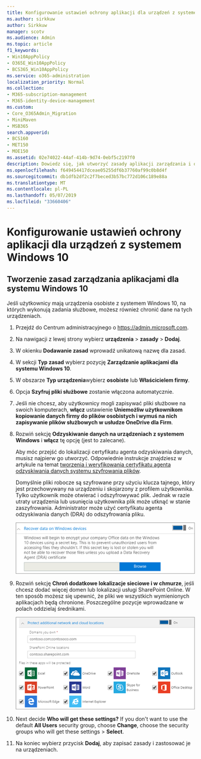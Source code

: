 ```yaml
---
title: Konfigurowanie ustawień ochrony aplikacji dla urządzeń z systemem Windows 10
ms.author: sirkkuw
author: Sirkkuw
manager: scotv
ms.audience: Admin
ms.topic: article
f1_keywords:
- Win10AppPolicy
- O365E_Win10AppPolicy
- BCS365_Win10AppPolicy
ms.service: o365-administration
localization_priority: Normal
ms.collection:
- M365-subscription-management
- M365-identity-device-management
ms.custom:
- Core_O365Admin_Migration
- MiniMaven
- MSB365
search.appverid:
- BCS160
- MET150
- MOE150
ms.assetid: 02e74022-44af-414b-9d74-0ebf5c2197f0
description: Dowiedz się, jak utworzyć zasady aplikacji zarządzania i ochrony plików praca na urządzeniach Windows 10.
ms.openlocfilehash: f649454417dceae05255df6b37760af99c0b8d4f
ms.sourcegitcommit: db1dfb2df2c2f7beced3b57bc772d106c189e88a
ms.translationtype: MT
ms.contentlocale: pl-PL
ms.lasthandoff: 05/07/2019
ms.locfileid: "33660406"
---
```

# <a name="set-application-protection-settings-for-windows-10-devices"></a>Konfigurowanie ustawień ochrony aplikacji dla urządzeń z systemem Windows 10

## <a name="create-an-app-management-policy-for-windows-10"></a>Tworzenie zasad zarządzania aplikacjami dla systemu Windows 10

Jeśli użytkownicy mają urządzenia osobiste z systemem Windows 10, na których wykonują zadania służbowe, możesz również chronić dane na tych urządzeniach.
  
1. Przejdź do Centrum administracyjnego o <a href="https://go.microsoft.com/fwlink/p/?linkid=837890" target="_blank">https://admin.microsoft.com</a>. 
    
2. Na nawigacji z lewej strony wybierz **urządzenia** \> **zasady** \> **Dodaj**.

3. W okienku **Dodawanie zasad** wprowadź unikatową nazwę dla zasad. 
    
4. W sekcji **Typ zasad** wybierz pozycję **Zarządzanie aplikacjami dla systemu Windows 10**.
    
5. W obszarze **Typ urządzenia**wybierz **osobiste** lub **Właścicielem firmy**.
    
6. Opcja **Szyfruj pliki służbowe** zostanie włączona automatycznie. 
    
7. Jeśli nie chcesz, aby użytkownicy mogli zapisywać pliki służbowe na swoich komputerach, **włącz** ustawienie **Uniemożliw użytkownikom kopiowanie danych firmy do plików osobistych i wymuś na nich zapisywanie plików służbowych w usłudze OneDrive dla Firm**. 
    
9. Rozwiń sekcję **Odzyskiwanie danych na urządzeniach z systemem Windows** i **włącz** tę opcję (jest to zalecane).
    
    Aby móc przejść do lokalizacji certyfikatu agenta odzyskiwania danych, musisz najpierw go utworzyć. Odpowiednie instrukcje znajdziesz w artykule na temat [tworzenia i weryfikowania certyfikatu agenta odzyskiwania danych systemu szyfrowania plików](https://go.microsoft.com/fwlink/p/?linkid=853700).
    
    Domyślnie pliki robocze są szyfrowane przy użyciu klucza tajnego, który jest przechowywany na urządzeniu i skojarzony z profilem użytkownika. Tylko użytkownik może otwierać i odszyfrowywać plik. Jednak w razie utraty urządzenia lub usunięcia użytkownika plik może utknąć w stanie zaszyfrowania. Administrator może użyć certyfikatu agenta odzyskiwania danych (DRA) do odszyfrowania pliku.
    
    ![Browse to Data Recovery Agent certificate.](media/7d7d664f-b72f-4293-a3e7-d0fa7371366c.png)
  
10. Rozwiń sekcję **Chroń dodatkowe lokalizacje sieciowe i w chmurze**, jeśli chcesz dodać więcej domen lub lokalizacji usługi SharePoint Online. W ten sposób możesz się upewnić, że pliki we wszystkich wymienionych aplikacjach będą chronione. Poszczególne pozycje wprowadzane w polach oddzielaj średnikami.
    
    ![Expand Protect additional network and cloud locations, and enter domains or SharePoint Online sites you own.](media/7afaa0c7-ba53-456d-8c61-312c45e09625.png)
  
11. Next decide **Who will get these settings?** If you don't want to use the default **All Users** security group, choose **Change**, choose the security groups who will get these settings \> **Select**.
    
12. Na koniec wybierz przycisk **Dodaj**, aby zapisać zasady i zastosować je na urządzeniach. 